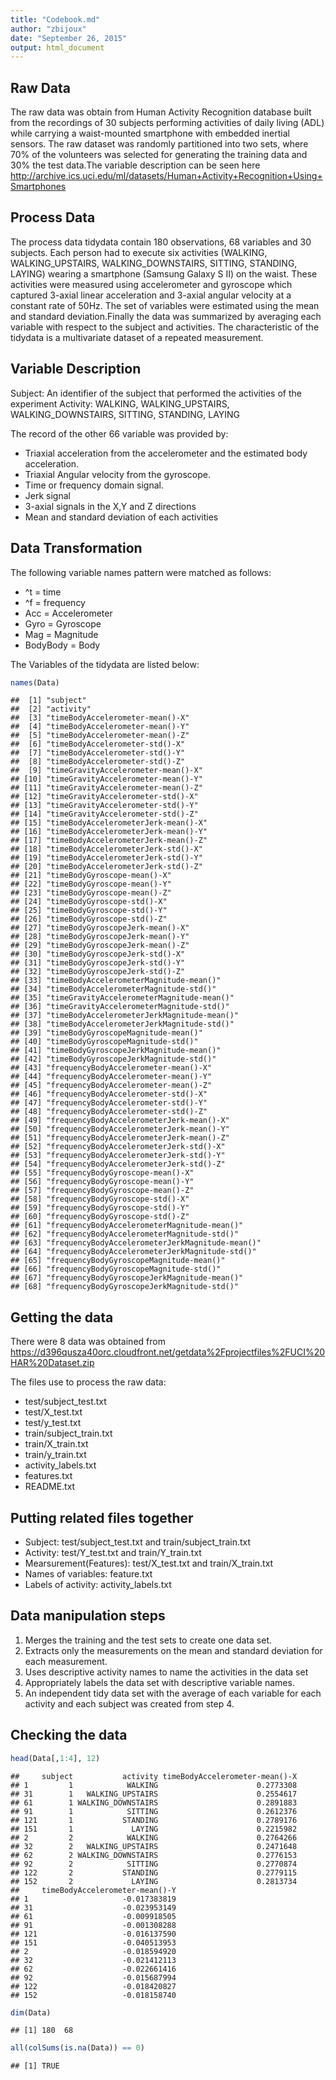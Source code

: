 ```yaml
---
title: "Codebook.md"
author: "zbijoux"
date: "September 26, 2015"
output: html_document
---
```

## Raw Data
The raw data was obtain from Human Activity Recognition database built from the recordings of 30 subjects performing activities of daily living (ADL) while carrying a waist-mounted smartphone with embedded inertial sensors. The raw dataset was randomly partitioned into two sets, where 70% of the volunteers was selected for generating the training data and 30% the test data.The variable description can  be seen here 
http://archive.ics.uci.edu/ml/datasets/Human+Activity+Recognition+Using+Smartphones

## Process Data
The process data tidydata contain 180 observations, 68 variables and 30 subjects. Each person had to execute six activities (WALKING, WALKING_UPSTAIRS, WALKING_DOWNSTAIRS, SITTING, STANDING, LAYING) wearing a smartphone (Samsung Galaxy S II) on the waist. These activities were measured using accelerometer and gyroscope which captured 3-axial linear acceleration and 3-axial angular velocity at a constant rate of 50Hz. The set of variables were estimated using the mean and standard deviation.Finally the data was summarized by averaging each variable with respect to the subject and activities. The characteristic of the tidydata is a multivariate dataset of a repeated measurement.

## Variable Description
Subject: An identifier of the subject that performed the activities of the experiment
Activity:  WALKING, WALKING_UPSTAIRS, WALKING_DOWNSTAIRS, SITTING, STANDING, LAYING

The record of the other 66 variable was provided by:
- Triaxial acceleration from the accelerometer and the estimated body acceleration.
- Triaxial Angular velocity from the gyroscope.
- Time or frequency domain signal.
- Jerk signal
- 3-axial signals in the  X,Y and Z directions
- Mean and standard deviation of each activities 

## Data Transformation
The following  variable names pattern were matched as follows:
* ^t = time
* ^f = frequency
* Acc = Accelerometer
* Gyro = Gyroscope 
* Mag = Magnitude 
* BodyBody = Body 


The Variables of the tidydata are listed below:


```r
names(Data)
```

```
##  [1] "subject"                                       
##  [2] "activity"                                      
##  [3] "timeBodyAccelerometer-mean()-X"                
##  [4] "timeBodyAccelerometer-mean()-Y"                
##  [5] "timeBodyAccelerometer-mean()-Z"                
##  [6] "timeBodyAccelerometer-std()-X"                 
##  [7] "timeBodyAccelerometer-std()-Y"                 
##  [8] "timeBodyAccelerometer-std()-Z"                 
##  [9] "timeGravityAccelerometer-mean()-X"             
## [10] "timeGravityAccelerometer-mean()-Y"             
## [11] "timeGravityAccelerometer-mean()-Z"             
## [12] "timeGravityAccelerometer-std()-X"              
## [13] "timeGravityAccelerometer-std()-Y"              
## [14] "timeGravityAccelerometer-std()-Z"              
## [15] "timeBodyAccelerometerJerk-mean()-X"            
## [16] "timeBodyAccelerometerJerk-mean()-Y"            
## [17] "timeBodyAccelerometerJerk-mean()-Z"            
## [18] "timeBodyAccelerometerJerk-std()-X"             
## [19] "timeBodyAccelerometerJerk-std()-Y"             
## [20] "timeBodyAccelerometerJerk-std()-Z"             
## [21] "timeBodyGyroscope-mean()-X"                    
## [22] "timeBodyGyroscope-mean()-Y"                    
## [23] "timeBodyGyroscope-mean()-Z"                    
## [24] "timeBodyGyroscope-std()-X"                     
## [25] "timeBodyGyroscope-std()-Y"                     
## [26] "timeBodyGyroscope-std()-Z"                     
## [27] "timeBodyGyroscopeJerk-mean()-X"                
## [28] "timeBodyGyroscopeJerk-mean()-Y"                
## [29] "timeBodyGyroscopeJerk-mean()-Z"                
## [30] "timeBodyGyroscopeJerk-std()-X"                 
## [31] "timeBodyGyroscopeJerk-std()-Y"                 
## [32] "timeBodyGyroscopeJerk-std()-Z"                 
## [33] "timeBodyAccelerometerMagnitude-mean()"         
## [34] "timeBodyAccelerometerMagnitude-std()"          
## [35] "timeGravityAccelerometerMagnitude-mean()"      
## [36] "timeGravityAccelerometerMagnitude-std()"       
## [37] "timeBodyAccelerometerJerkMagnitude-mean()"     
## [38] "timeBodyAccelerometerJerkMagnitude-std()"      
## [39] "timeBodyGyroscopeMagnitude-mean()"             
## [40] "timeBodyGyroscopeMagnitude-std()"              
## [41] "timeBodyGyroscopeJerkMagnitude-mean()"         
## [42] "timeBodyGyroscopeJerkMagnitude-std()"          
## [43] "frequencyBodyAccelerometer-mean()-X"           
## [44] "frequencyBodyAccelerometer-mean()-Y"           
## [45] "frequencyBodyAccelerometer-mean()-Z"           
## [46] "frequencyBodyAccelerometer-std()-X"            
## [47] "frequencyBodyAccelerometer-std()-Y"            
## [48] "frequencyBodyAccelerometer-std()-Z"            
## [49] "frequencyBodyAccelerometerJerk-mean()-X"       
## [50] "frequencyBodyAccelerometerJerk-mean()-Y"       
## [51] "frequencyBodyAccelerometerJerk-mean()-Z"       
## [52] "frequencyBodyAccelerometerJerk-std()-X"        
## [53] "frequencyBodyAccelerometerJerk-std()-Y"        
## [54] "frequencyBodyAccelerometerJerk-std()-Z"        
## [55] "frequencyBodyGyroscope-mean()-X"               
## [56] "frequencyBodyGyroscope-mean()-Y"               
## [57] "frequencyBodyGyroscope-mean()-Z"               
## [58] "frequencyBodyGyroscope-std()-X"                
## [59] "frequencyBodyGyroscope-std()-Y"                
## [60] "frequencyBodyGyroscope-std()-Z"                
## [61] "frequencyBodyAccelerometerMagnitude-mean()"    
## [62] "frequencyBodyAccelerometerMagnitude-std()"     
## [63] "frequencyBodyAccelerometerJerkMagnitude-mean()"
## [64] "frequencyBodyAccelerometerJerkMagnitude-std()" 
## [65] "frequencyBodyGyroscopeMagnitude-mean()"        
## [66] "frequencyBodyGyroscopeMagnitude-std()"         
## [67] "frequencyBodyGyroscopeJerkMagnitude-mean()"    
## [68] "frequencyBodyGyroscopeJerkMagnitude-std()"
```
 
## Getting the data
There were 8 data was obtained from 
https://d396qusza40orc.cloudfront.net/getdata%2Fprojectfiles%2FUCI%20HAR%20Dataset.zip
 
The files use to process the raw data:
- test/subject_test.txt
- test/X_test.txt
- test/y_test.txt
- train/subject_train.txt
- train/X_train.txt
- train/y_train.txt
- activity_labels.txt                        
- features.txt                                
- README.txt 
 
## Putting related files together
- Subject: test/subject_test.txt and train/subject_train.txt
- Activity: test/Y_test.txt and train/Y_train.txt
- Mearsurement(Features): test/X_test.txt and train/X_train.txt
- Names of variables: feature.txt
- Labels of activity: activity_labels.txt

## Data manipulation steps
1. Merges the training and the test sets to create one data set.
2. Extracts only the measurements on the mean and standard deviation for each measurement.
3. Uses descriptive activity names to name the activities in the data set
4. Appropriately labels the data set with descriptive variable names.
5. An independent tidy data set with the average of each variable for each activity and each subject was created from step 4.
 
## Checking the data  

```r
head(Data[,1:4], 12)
```

```
##     subject           activity timeBodyAccelerometer-mean()-X
## 1         1            WALKING                      0.2773308
## 31        1   WALKING_UPSTAIRS                      0.2554617
## 61        1 WALKING_DOWNSTAIRS                      0.2891883
## 91        1            SITTING                      0.2612376
## 121       1           STANDING                      0.2789176
## 151       1             LAYING                      0.2215982
## 2         2            WALKING                      0.2764266
## 32        2   WALKING_UPSTAIRS                      0.2471648
## 62        2 WALKING_DOWNSTAIRS                      0.2776153
## 92        2            SITTING                      0.2770874
## 122       2           STANDING                      0.2779115
## 152       2             LAYING                      0.2813734
##     timeBodyAccelerometer-mean()-Y
## 1                     -0.017383819
## 31                    -0.023953149
## 61                    -0.009918505
## 91                    -0.001308288
## 121                   -0.016137590
## 151                   -0.040513953
## 2                     -0.018594920
## 32                    -0.021412113
## 62                    -0.022661416
## 92                    -0.015687994
## 122                   -0.018420827
## 152                   -0.018158740
```

```r
dim(Data)
```

```
## [1] 180  68
```

```r
all(colSums(is.na(Data)) == 0)
```

```
## [1] TRUE
```



